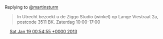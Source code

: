 Replying to [@martinsturm](https://twitter.com/martinsturm/status/292347957985046528)

>   
> In Utrecht bezoekt u de Ziggo Studio \(winkel\) op Lange Viestraat 2a, postcode 3511 BK\. Zaterdag 10:00\-17:00

<img src="../../media/tweet.ico" width="12" /> [Sat Jan 19 00:54:55 +0000 2013](https://twitter.com/DromerDenker/status/292434930212937728)